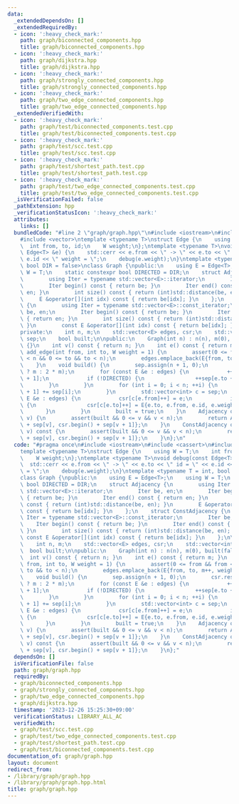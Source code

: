 ```yaml
---
data:
  _extendedDependsOn: []
  _extendedRequiredBy:
  - icon: ':heavy_check_mark:'
    path: graph/biconnected_components.hpp
    title: graph/biconnected_components.hpp
  - icon: ':heavy_check_mark:'
    path: graph/dijkstra.hpp
    title: graph/dijkstra.hpp
  - icon: ':heavy_check_mark:'
    path: graph/strongly_connected_components.hpp
    title: graph/strongly_connected_components.hpp
  - icon: ':heavy_check_mark:'
    path: graph/two_edge_connected_components.hpp
    title: graph/two_edge_connected_components.hpp
  _extendedVerifiedWith:
  - icon: ':heavy_check_mark:'
    path: graph/test/biconnected_components.test.cpp
    title: graph/test/biconnected_components.test.cpp
  - icon: ':heavy_check_mark:'
    path: graph/test/scc.test.cpp
    title: graph/test/scc.test.cpp
  - icon: ':heavy_check_mark:'
    path: graph/test/shortest_path.test.cpp
    title: graph/test/shortest_path.test.cpp
  - icon: ':heavy_check_mark:'
    path: graph/test/two_edge_connected_components.test.cpp
    title: graph/test/two_edge_connected_components.test.cpp
  _isVerificationFailed: false
  _pathExtension: hpp
  _verificationStatusIcon: ':heavy_check_mark:'
  attributes:
    links: []
  bundledCode: "#line 2 \"graph/graph.hpp\"\n#include <iostream>\n#include <cassert>\n\
    #include <vector>\ntemplate <typename T>\nstruct Edge {\n    using W = T;\n  \
    \  int from, to, id;\n    W weight;\n};\ntemplate <typename T>\nvoid debug(const\
    \ Edge<T> &e) {\n    std::cerr << e.from << \" -> \" << e.to << \" id = \" <<\
    \ e.id << \" weight = \";\n    debug(e.weight);\n}\ntemplate <typename T = int,\
    \ bool DIR = false>\nclass Graph {\npublic:\n    using E = Edge<T>;\n    using\
    \ W = T;\n    static constexpr bool DIRECTED = DIR;\n    struct Adjacency {\n\
    \        using Iter = typename std::vector<E>::iterator;\n        Iter be, en;\n\
    \        Iter begin() const { return be; }\n        Iter end() const { return\
    \ en; }\n        int size() const { return (int)std::distance(be, en); }\n   \
    \     E &operator[](int idx) const { return be[idx]; }\n    };\n    struct ConstAdjacency\
    \ {\n        using Iter = typename std::vector<E>::const_iterator;\n        Iter\
    \ be, en;\n        Iter begin() const { return be; }\n        Iter end() const\
    \ { return en; }\n        int size() const { return (int)std::distance(be, en);\
    \ }\n        const E &operator[](int idx) const { return be[idx]; }\n    };\n\n\
    private:\n    int n, m;\n    std::vector<E> edges, csr;\n    std::vector<int>\
    \ sep;\n    bool built;\n\npublic:\n    Graph(int n) : n(n), m(0), built(false)\
    \ {}\n    int v() const { return n; }\n    int e() const { return m; }\n    void\
    \ add_edge(int from, int to, W weight = 1) {\n        assert(0 <= from && from\
    \ < n && 0 <= to && to < n);\n        edges.emplace_back(E{from, to, m++, weight});\n\
    \    }\n    void build() {\n        sep.assign(n + 1, 0);\n        csr.resize(DIRECTED\
    \ ? m : 2 * m);\n        for (const E &e : edges) {\n            ++sep[e.from\
    \ + 1];\n            if (!DIRECTED) {\n                ++sep[e.to + 1];\n    \
    \        }\n        }\n        for (int i = 0; i < n; ++i) {\n            sep[i\
    \ + 1] += sep[i];\n        }\n        std::vector<int> c = sep;\n        for (const\
    \ E &e : edges) {\n            csr[c[e.from]++] = e;\n            if (!DIRECTED)\
    \ {\n                csr[c[e.to]++] = E{e.to, e.from, e.id, e.weight};\n     \
    \       }\n        }\n        built = true;\n    }\n    Adjacency operator[](int\
    \ v) {\n        assert(built && 0 <= v && v < n);\n        return Adjacency{csr.begin()\
    \ + sep[v], csr.begin() + sep[v + 1]};\n    }\n    ConstAdjacency operator[](int\
    \ v) const {\n        assert(built && 0 <= v && v < n);\n        return ConstAdjacency{csr.begin()\
    \ + sep[v], csr.begin() + sep[v + 1]};\n    }\n};\n"
  code: "#pragma once\n#include <iostream>\n#include <cassert>\n#include <vector>\n\
    template <typename T>\nstruct Edge {\n    using W = T;\n    int from, to, id;\n\
    \    W weight;\n};\ntemplate <typename T>\nvoid debug(const Edge<T> &e) {\n  \
    \  std::cerr << e.from << \" -> \" << e.to << \" id = \" << e.id << \" weight\
    \ = \";\n    debug(e.weight);\n}\ntemplate <typename T = int, bool DIR = false>\n\
    class Graph {\npublic:\n    using E = Edge<T>;\n    using W = T;\n    static constexpr\
    \ bool DIRECTED = DIR;\n    struct Adjacency {\n        using Iter = typename\
    \ std::vector<E>::iterator;\n        Iter be, en;\n        Iter begin() const\
    \ { return be; }\n        Iter end() const { return en; }\n        int size()\
    \ const { return (int)std::distance(be, en); }\n        E &operator[](int idx)\
    \ const { return be[idx]; }\n    };\n    struct ConstAdjacency {\n        using\
    \ Iter = typename std::vector<E>::const_iterator;\n        Iter be, en;\n    \
    \    Iter begin() const { return be; }\n        Iter end() const { return en;\
    \ }\n        int size() const { return (int)std::distance(be, en); }\n       \
    \ const E &operator[](int idx) const { return be[idx]; }\n    };\n\nprivate:\n\
    \    int n, m;\n    std::vector<E> edges, csr;\n    std::vector<int> sep;\n  \
    \  bool built;\n\npublic:\n    Graph(int n) : n(n), m(0), built(false) {}\n  \
    \  int v() const { return n; }\n    int e() const { return m; }\n    void add_edge(int\
    \ from, int to, W weight = 1) {\n        assert(0 <= from && from < n && 0 <=\
    \ to && to < n);\n        edges.emplace_back(E{from, to, m++, weight});\n    }\n\
    \    void build() {\n        sep.assign(n + 1, 0);\n        csr.resize(DIRECTED\
    \ ? m : 2 * m);\n        for (const E &e : edges) {\n            ++sep[e.from\
    \ + 1];\n            if (!DIRECTED) {\n                ++sep[e.to + 1];\n    \
    \        }\n        }\n        for (int i = 0; i < n; ++i) {\n            sep[i\
    \ + 1] += sep[i];\n        }\n        std::vector<int> c = sep;\n        for (const\
    \ E &e : edges) {\n            csr[c[e.from]++] = e;\n            if (!DIRECTED)\
    \ {\n                csr[c[e.to]++] = E{e.to, e.from, e.id, e.weight};\n     \
    \       }\n        }\n        built = true;\n    }\n    Adjacency operator[](int\
    \ v) {\n        assert(built && 0 <= v && v < n);\n        return Adjacency{csr.begin()\
    \ + sep[v], csr.begin() + sep[v + 1]};\n    }\n    ConstAdjacency operator[](int\
    \ v) const {\n        assert(built && 0 <= v && v < n);\n        return ConstAdjacency{csr.begin()\
    \ + sep[v], csr.begin() + sep[v + 1]};\n    }\n};"
  dependsOn: []
  isVerificationFile: false
  path: graph/graph.hpp
  requiredBy:
  - graph/biconnected_components.hpp
  - graph/strongly_connected_components.hpp
  - graph/two_edge_connected_components.hpp
  - graph/dijkstra.hpp
  timestamp: '2023-12-26 15:25:30+09:00'
  verificationStatus: LIBRARY_ALL_AC
  verifiedWith:
  - graph/test/scc.test.cpp
  - graph/test/two_edge_connected_components.test.cpp
  - graph/test/shortest_path.test.cpp
  - graph/test/biconnected_components.test.cpp
documentation_of: graph/graph.hpp
layout: document
redirect_from:
- /library/graph/graph.hpp
- /library/graph/graph.hpp.html
title: graph/graph.hpp
---
```

